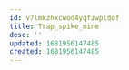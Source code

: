 ```yaml
---
id: v7lmkzhxcwod4yqfzwpldof
title: Trap_spike_mine
desc: ''
updated: 1681956147485
created: 1681956147485
---
```

